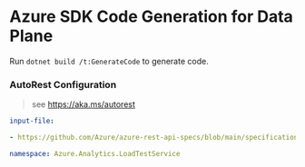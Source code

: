 # Azure SDK Code Generation for Data Plane

Run `dotnet build /t:GenerateCode` to generate code.

### AutoRest Configuration
> see https://aka.ms/autorest

``` yaml
input-file:

- https://github.com/Azure/azure-rest-api-specs/blob/main/specification/loadtestservice/data-plane/Microsoft.LoadTestService/preview/2022-06-01-preview/loadtestservice.json

namespace: Azure.Analytics.LoadTestService

```
